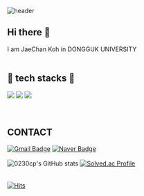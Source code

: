 ![header](https://capsule-render.vercel.app/api?type=waving&color=auto&height=300&section=header&text=Welcome%20&fontSize=90)

  ## Hi there 👋 
  I am JaeChan Koh in DONGGUK UNIVERSITY <br/><br/>


## 🌱 tech stacks 🌱 
<img src="https://img.shields.io/badge/c++-00599C?style=flat-square&logo=C%2B%2B&logoColor=white"/> <img src="https://img.shields.io/badge/JAVA-007396?style=for-the-badge&logo=java&logoColor=white"> <img src="https://img.shields.io/badge/Spring-6DB33F?style=flat-square&logo=Spring&logoColor=green"/>
 <br/>
 <br/>
 <br/>
  ## CONTACT
  [![Gmail Badge](https://img.shields.io/badge/Gmail-d14836?style=flat-square&logo=Gmail&logoColor=white&link=mailto:rhwocks69@gmail.com)](mailto:rhwocks69@gmail.com)
[![Naver Badge](https://img.shields.io/badge/Naver-03C75A?style=flat-square&logo=Naver&logoColor=white&link=mailto:jaychan1124@naver.com)](mailto:jaychan1124@naver.com)
  <br/>
  <br/>
  ![0230cp's GitHub stats](https://github-readme-stats.vercel.app/api?username=0230cp&show_icons=true&theme=dark)
  [![Solved.ac Profile](http://mazassumnida.wtf/api/v2/generate_badge?boj=rhwo84)](https://solved.ac/rhwo84/)
  <br/>
  <br/>
  <br/>
  [![Hits](https://hits.seeyoufarm.com/api/count/incr/badge.svg?url=https%3A%2F%2Fgithub.com%2F0230cp&count_bg=%233D81C8&title_bg=%23555555&icon=&icon_color=%23E7E7E7&title=hits&edge_flat=false)](https://hits.seeyoufarm.com)

  

